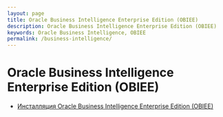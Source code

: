 ```yaml
---
layout: page
title: Oracle Business Intelligence Enterprise Edition (OBIEE)
description: Oracle Business Intelligence Enterprise Edition (OBIEE)
keywords: Oracle Business Intelligence, OBIEE
permalink: /business-intelligence/
---
```


# Oracle Business Intelligence Enterprise Edition (OBIEE)

<ul>
    <li>
        <a href="/business-intelligence/installation/">Инсталляция Oracle Business Intelligence Enterprise Edition (OBIEE)</a>
    </li>
</ul>
